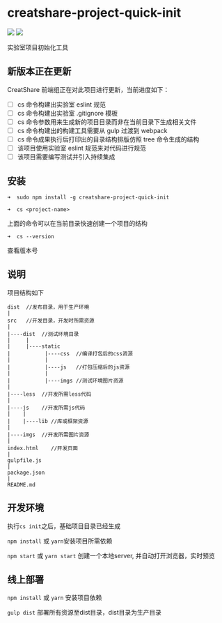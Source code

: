# creatshare-project-quick-init

[![](https://img.shields.io/npm/v/@cycle/core.svg)](https://www.npmjs.com/package/creatshare-project-quick-init) [![](https://img.shields.io/npm/l/express.svg)](https://github.com/creatshare-demos/creatshare-project-quick-init/blob/master/LICENSE)

实验室项目初始化工具

## 新版本正在更新

CreatShare 前端组正在对此项目进行更新，当前进度如下：

- [ ] cs 命令构建出实验室 eslint 规范
- [ ] cs 命令构建出实验室 .gitignore 模板
- [ ] cs 命令参数用来生成新的项目目录而非在当前目录下生成相关文件
- [ ] cs 命令构建出的构建工具需要从 gulp 过渡到 webpack
- [ ] cs 命令成果执行后打印出的目录结构排版仿照 tree 命令生成的结构
- [ ] 该项目使用实验室 eslint 规范来对代码进行规范
- [ ] 该项目需要编写测试并引入持续集成

## 安装

```
➜  sudo npm install -g creatshare-project-quick-init
```

```
➜  cs <project-name>
```

上面的命令可以在当前目录快速创建一个项目的结构

```
➜  cs --version
```

查看版本号

## 说明

项目结构如下

```
dist  //发布目录，用于生产环境
|
src   //开发目录，开发时所需资源
|
|----dist  //测试环境目录
|     |
|     |----static
|     		|----css  //编译打包后的css资源
|     		|
|     		|----js   //打包压缩后的js资源
|     		|
|     		|----imgs //测试环境图片资源
|
|----less  //开发所需less代码
|
|----js    //开发所需js代码
|    |
|    |----lib //库或框架资源
|
|----imgs  //开发所需图片资源
|
index.html    //开发页面
|
gulpfile.js
|
package.json
|
README.md
```

## 开发环境

执行```cs init```之后，基础项目目录已经生成

```npm install``` 或 ```yarn```安装项目所需依赖

```npm start``` 或 ```yarn start``` 创建一个本地server, 并自动打开浏览器，实时预览

## 线上部署
```npm install``` 或 ```yarn``` 安装项目依赖

```gulp dist``` 部署所有资源至dist目录，dist目录为生产目录

